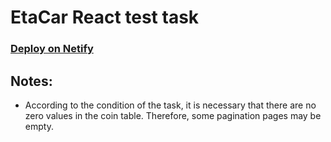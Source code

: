 # EtaCar React test task

### <a href="https://beautiful-florentine-d71004.netlify.app/">Deploy on Netify</a>

## Notes:
* According to the condition of the task, it is necessary that there are no zero values in the coin table. Therefore, some pagination pages may be empty.